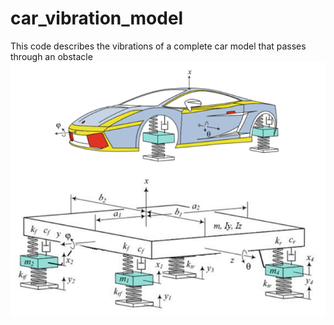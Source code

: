 # car_vibration_model
This code describes the vibrations of a complete car model that passes through an obstacle
![Repository Logo](image.png)
